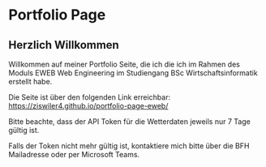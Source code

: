 # Portfolio Page

## Herzlich Willkommen

Willkommen auf meiner Portfolio Seite, die ich die ich im Rahmen des Moduls EWEB Web Engineering im Studiengang BSc Wirtschaftsinformatik erstellt habe.

Die Seite ist über den folgenden Link erreichbar: https://ziswiler4.github.io/portfolio-page-eweb/


Bitte beachte, dass der API Token für die Wetterdaten jeweils nur 7 Tage gültig ist.

Falls der Token nicht mehr gültig ist, kontaktiere mich bitte über die BFH Mailadresse oder per Microsoft Teams.
